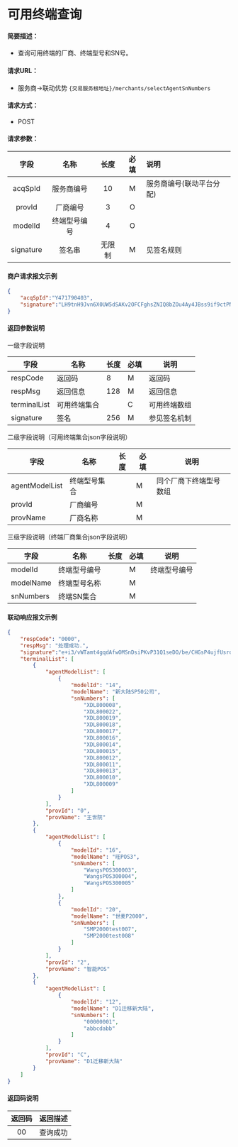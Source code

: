 # 可用终端查询

#### **简要描述：** 

- 查询可用终端的厂商、终端型号和SN号。

#### **请求URL：** 
- 服务商->联动优势
`{交易服务根地址}/merchants/selectAgentSnNumbers`

#### **请求方式：**

- POST 

#### **请求参数：** 


|	字段	 |	名称	  |	长度  	|	必填  	|	说明	  |
|:--------:|:--------:|:--------:|:--------:|:--------|
|  acqSpId  | 服务商编号 |   10   |  M   | 服务商编号(联动平台分配) |
|   provId   |  厂商编号  |   3   |  O   |                          |
|   modelId   |  终端型号编号  |   4   |  O   |                          |
| signature |   签名串   | 无限制 |  M   | 见签名规则               |

####  **商户请求报文示例**

```json
{
    "acqSpId":"Y471790403",
    "signature":"LH9tnH9Jvn6X0UW5dSAKv2OFCFghsZNIQ8bZOu4Ay4JBss9if9ctPNg+z1BVrCiZL2XbrD2twZA0neC/TP6APtVrylTpa1Y0Udy9Kj1s2sLjbLDciOrN0unFH4VTNImBpuy/Q7+m1Nswy+0ThxP2RIAZkYJaUrs6cCy7MsFBkVI="
}
```

####  **返回参数说明** 

一级字段说明

| 字段           | 名称             | 长度 | 必填 | 说明                                     |
| -------------- | ---------------- | ---- | ---- | ---------------------------------------- |
| respCode       | 返回码           | 8    | M    | 返回码                                   |
| respMsg        | 返回信息         | 128  | M    | 返回信息                                 |
| terminalList | 可用终端集合 |      | C    | 可用终端数组 |
| signature | 签名     | 256  | M    | 参见签名机制                  |

二级字段说明（可用终端集合json字段说明）

| 字段        | 名称             | 长度 | 必填 | 说明           |
| ----------- | ---------------- | ---- | ---- | -------------- |
| agentModelList   | 终端型号集合 |      | M    | 同个厂商下终端型号数组 |
| provId   | 厂商编号 |      | M    |  |
| provName | 厂商名称   |      | M    |                |

三级字段说明（终端厂商集合json字段说明）

| 字段        | 名称             | 长度 | 必填 | 说明           |
| ----------- | ---------------- | ---- | ---- | -------------- |
| modelId   | 终端型号编号 |      | M    | 终端型号编号 |
| modelName   | 终端型号名称 |      | M    |  |
| snNumbers | 终端SN集合  |      | M    |                |


#### **联动响应报文示例**

```json
{
	"respCode": "0000",
	"respMsg": "处理成功.",
	"signature":"e+i3/vWTamt4gqdAfwOMSnDsiPKvP31Q1seDO/be/CHGsP4ujfUsrqe+Vc6gFWXM+abuUbKlXiywenpqO3C4W5Adv9dC+60pSexHrV1ItaSvFTx6sPyZGV8gu+173VVpdbgECN0KbCSXJgHESFFciU/dfyHxAvxlauqvmE9WNN0=",
	"terminalList": [
		{
			"agentModelList": [
				{
					"modelId": "14",
					"modelName": "新大陆SP50公司",
					"snNumbers": [
						"XDL800008",
						"XDL800022",
						"XDL800019",
						"XDL800018",
						"XDL800017",
						"XDL800016",
						"XDL800014",
						"XDL800015",
						"XDL800012",
						"XDL800011",
						"XDL800013",
						"XDL800010",
						"XDL800009"
					]
				}
			],
			"provId": "0",
			"provName": "王世院"
		},
		{
			"agentModelList": [
				{
					"modelId": "16",
					"modelName": "旺POS3",
					"snNumbers": [
						"WangsPOS300003",
						"WangsPOS300004",
						"WangsPOS300005"
					]
				},
				{
					"modelId": "20",
					"modelName": "世麦P2000",
					"snNumbers": [
						"SMP2000test007",
						"SMP2000test008"
					]
				}
			],
			"provId": "2",
			"provName": "智能POS"
		},
		{
			"agentModelList": [
				{
					"modelId": "12",
					"modelName": "D1迁移新大陆",
					"snNumbers": [
						"00000001",
						"abbcdabb"
					]
				}
			],
			"provId": "C",
			"provName": "D1迁移新大陆"
		}
	]
}
```



#### 返回码说明

| 返回码 |        返回描述        |
| :----: | :--------------------: |
|   00   |      查询成功      |


